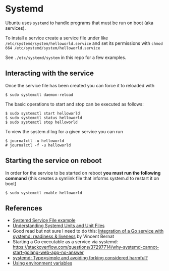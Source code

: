 # Systemd
Ubuntu uses `systemd` to handle programs that must be run on boot (aka services). 

To install a service create a service file under like `/etc/systemd/system/helloworld.service` and set its permissions with `chmod 664 /etc/systemd/system/helloworld.service`

See `./etc/systemd/system` in this repo for a few examples.


## Interacting with the service
Once the service file has been created you can force it to reloaded with 

```
$ sudo systemctl daemon-reload
```

The basic operations to start and stop can be executed as follows:

```
$ sudo systemctl start helloworld
$ sudo systemctl status helloworld
$ sudo systemctl stop helloworld
```

To view the system.d log for a given service you can run

```
$ journalctl -u helloworld 
# journalctl -f -u helloworld

```


## Starting the service on reboot
In order for the service to be started on reboot **you must run the following command** (this creates a symlink file that informs system.d to restart it on boot)

```
$ sudo systemctl enable helloworld
```


## References
* [Systemd Service File example](https://www.shellhacks.com/systemd-service-file-example/)
* [Understanding Systemd Units and Unit Files](https://www.digitalocean.com/community/tutorials/understanding-systemd-units-and-unit-files)
* Good read but not sure I need to do this: [Integration of a Go service with systemd: readiness & liveness](https://vincent.bernat.ch/en/blog/2017-systemd-golang) by Vincent Bernat 
* Starting a Go executable as a service via systemd: https://stackoverflow.com/questions/37297714/why-systemd-cannot-start-golang-web-app-no-answer
* [systemd: Type=simple and avoiding forking considered harmful?](https://www.lucas-nussbaum.net/blog/?p=877)
* [Using environment variables](https://coreos.com/os/docs/latest/using-environment-variables-in-systemd-units.html)
